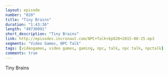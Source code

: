 ```yaml
---
layout: episode
number: "020"
title: "Tiny Brains"
duration: "1:43:36"
length: "49730991"
short_description: "Tiny Brains"
link: http://episodes.incronaut.com/NPC+Talk+Ep020+2015-08-25.mp3
segments: "Video Games, NPC Talk"
tags: [videogames, video games, gaming, npc, talk, npc talk, npctalk]
comments: true
---
```


Tiny Brains
